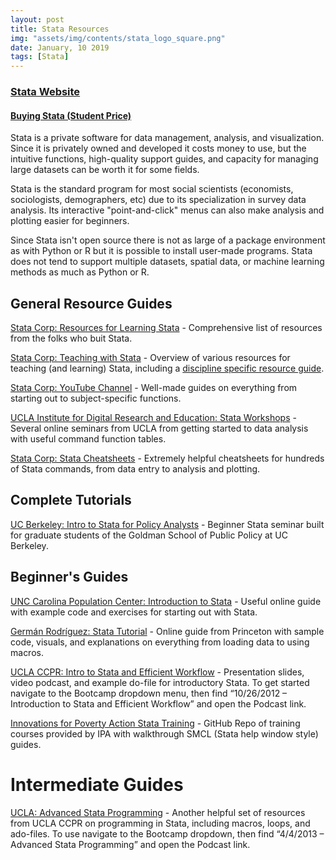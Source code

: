 ```yaml
---
layout: post
title: Stata Resources
img: "assets/img/contents/stata_logo_square.png"
date: January, 10 2019
tags: [Stata]
---
```



### [Stata Website](https://www.stata.com/)
#### [Buying Stata (Student Price)](https://www.stata.com/order/new/edu/gradplans/student-pricing/)

Stata is a private software for data management, analysis, and visualization. Since it is privately owned and developed it costs money to use, but the intuitive functions, high-quality support guides, and capacity for managing large datasets can be worth it for some fields. 

Stata is the standard program for most social scientists (economists, sociologists, demographers, etc) due to its specialization in survey data analysis. Its interactive "point-and-click" menus can also make analysis and plotting easier for beginners.

Since Stata isn't open source there is not as large of a package environment as with Python or R but it is possible to install user-made programs. Stata does not tend to support multiple datasets, spatial data, or machine learning methods as much as Python or R.


## General Resource Guides
[Stata Corp: Resources for Learning Stata](https://www.stata.com/links/resources-for-learning-stata/) - Comprehensive list of resources from the folks who buit Stata.

[Stata Corp: Teaching with Stata](https://www.stata.com/teaching-with-stata/) - Overview of various resources for teaching (and learning) Stata, including a [discipline specific resource guide](https://www.stata.com/disciplines/).

[Stata Corp: YouTube Channel](https://www.youtube.com/user/statacorp/playlists) - Well-made guides on everything from starting out to subject-specific functions.

[UCLA Institute for Digital Research and Education: Stata Workshops](https://stats.idre.ucla.edu/other/mult-pkg/seminars/#Stata) - Several online seminars from UCLA from getting started to data analysis with useful command function tables.

[Stata Corp: Stata Cheatsheets](https://www.stata.com/bookstore/statacheatsheets.pdf) - Extremely helpful cheatsheets for hundreds of Stata commands, from data entry to analysis and plotting.


## Complete Tutorials
[UC Berkeley: Intro to Stata for Policy Analysts](https://github.com/AaronScherf/Stata_for_Policy_Analysts) - Beginner Stata seminar built for graduate students of the Goldman School of Public Policy at UC Berkeley.


## Beginner's Guides
[UNC Carolina Population Center: Introduction to Stata](https://www.cpc.unc.edu/research/tools/data_analysis/statatutorial/) - Useful online guide with example code and exercises for starting out with Stata.

[Germán Rodríguez: Stata Tutorial](https://data.princeton.edu/stata) - Online guide from Princeton with sample code, visuals, and explanations on everything from loading data to using macros.

[UCLA CCPR: Intro to Stata and Efficient Workflow](https://ccpr.ucla.edu/services/statistics-and-methods-core-mission/#toggle-id-5) - Presentation slides, video podcast, and example do-file for introductory Stata. To get started navigate to the Bootcamp dropdown menu, then find “10/26/2012 – Introduction to Stata and Efficient Workflow” and open the Podcast link.

[Innovations for Poverty Action Stata Training](https://github.com/PovertyAction/IPA-Stata-Trainings) - GitHub Repo of training courses provided by IPA with walkthrough SMCL (Stata help window style) guides.


# Intermediate Guides
[UCLA: Advanced Stata Programming](https://ccpr.ucla.edu/services/statistics-and-methods-core-mission/#toggle-id-5) - Another helpful set of resources from UCLA CCPR on programming in Stata, including macros, loops, and ado-files. To use navigate to the Bootcamp dropdown, then find “4/4/2013 – Advanced Stata Programming” and open the Podcast link.
